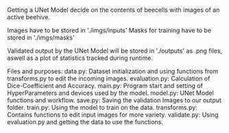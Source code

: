 Getting a UNet Model decide on the contents of beecells with images of an active beehive.

Images have to be stored in './imgs/inputs'
Masks for training have to be stored in './imgs/masks'

Validated output by the UNet Model will be stored in './outputs' as .png files, aswell as a plot of statistics tracked during runtime.

Files and purposes:
data.py:		Dataset initialization and using functions from transforms.py to edit the incoming images.
evaluation.py:	Calculation of Dice-Coefficient and Accuracy.
main.py:		Program start and setting of HyperParameters and devices used by the model.
model.py:		UNet Model functions and workflow.
save.py:		Saving the validation Images to our output folder.
train.py:		Using the model to train on the data.
transforms.py:	Contains functions to edit input images for more variety.
validate.py:	Using evaluation.py and getting the data to use the functions.